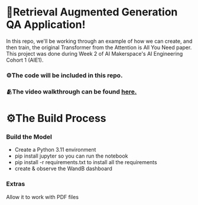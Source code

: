 # 🤖Retrieval Augmented Generation QA Application!

In this repo, we'll be working through an example of how we can create, and then train, the original Transformer from the Attention is All You Need paper. This project was done during Week 2  of AI Makerspace's AI Engineering Cohort 1 (AIE1).

### ⚙️The code will be included in this repo.

### 🫂The video walkthrough can be found [here.](https://www.loom.com/share/304cab99660a45058faf3122080ddf9c?sid=540185af-4b48-4ad6-9cc9-b19911614fbb)

# ⚙️The Build Process

### Build the Model
* Create a Python 3.11 environment
* pip install jupyter so you can run the notebook
* pip install -r requirements.txt to install all the requirements
* create & observe the WandB dashboard

### Extras
Allow it to work with PDF files
